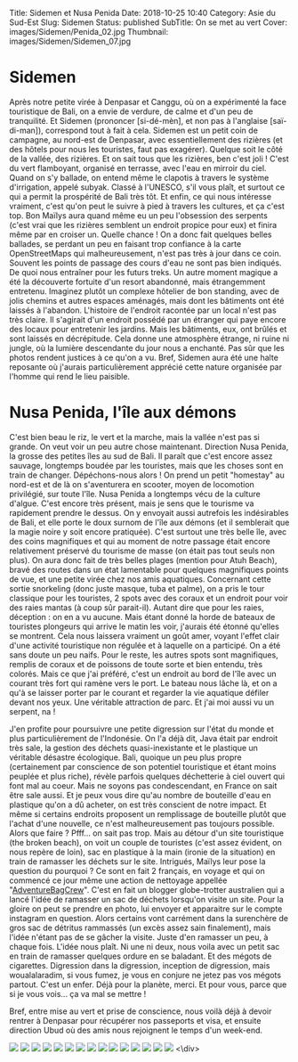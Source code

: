 Title: Sidemen et Nusa Penida
Date: 2018-10-25 10:40
Category: Asie du Sud-Est
Slug: Sidemen
Status: published
SubTitle: On se met au vert
Cover: images/Sidemen/Penida_02.jpg
Thumbnail: images/Sidemen/Sidemen_07.jpg

# Sidemen
Après notre petite virée à Denpasar et Canggu, où on a expérimenté la face touristique de Bali, on a envie de verdure, de calme et d'un peu de tranquilité. Et Sidemen (prononcer [si-dé-mèn], et non pas à l'anglaise [saï-di-man]), correspond tout à fait à cela.
Sidemen est un petit coin de campagne, au nord-est de Denpasar, avec essentiellement des rizières (et des hôtels pour nous les touristes, faut pas exagérer). Quelque soit le côté de la vallée, des rizières. Et on sait tous que les rizières, ben c'est joli ! C'est du vert flamboyant, organisé en terrasse, avec l'eau en mirroir du ciel. Quand on s'y ballade, on entend même le clapotis à travers le système d'irrigation, appelé subyak. Classé à l'UNESCO, s'il vous plaît, et surtout ce qui a permit la prospérité de Bali très tôt. Et enfin, ce qui nous intéresse vraiment, c'est qu'on peut le suivre à pied à travers les cultures, et ça c'est top. Bon Maïlys aura quand même eu un peu l'obsession des serpents (c'est vrai que les rizières semblent un endroit propice pour eux) et finira même par en croiser un. Quelle chance !
On a donc fait quelques belles ballades, se perdant un peu en faisant trop confiance à la carte OpenStreetMaps qui malheureusement, n'est pas très à jour dans ce coin. Souvent les points de passage des cours d'eau ne sont pas bien indiqués. De quoi nous entraîner pour les futurs treks.
Un autre moment magique a été la découverte fortuite d'un resort abandonné, mais étrangemment entretenu. Imaginez plutôt un complexe hôtelier de bon standing, avec de jolis chemins et autres espaces aménagés, mais dont les bâtiments ont été laissés à l'abandon. L'histoire de l'endroit racontée par un local n'est pas très claire. Il s'agirait d'un endroit possédé par un étranger qui paye encore des locaux pour entretenir les jardins. Mais les bâtiments, eux, ont brûlés et sont laissés en décrépitude. Cela donne une atmosphère étrange, ni ruine ni jungle, où la lumière descendante du jour nous a enchanté. Pas sûr que les photos rendent justices à ce qu'on a vu.
Bref, Sidemen aura été une halte reposante où j'aurais particulièrement apprécié cette nature organisée par l'homme qui rend le lieu paisible.

# Nusa Penida, l'île aux démons
C'est bien beau le riz, le vert et la marche, mais la vallée n'est pas si grande. On veut voir un peu autre chose maintenant. Direction Nusa Penida, la grosse des petites îles au sud de Bali. Il paraît que c'est encore assez sauvage, longtemps boudée par les touristes, mais que les choses sont en train de changer. Dépéchons-nous alors !
On prend un petit "homestay" au nord-est et de là on s'aventurera en scooter, moyen de locomotion privilégié, sur toute l'île.
Nusa Penida a longtemps vécu de la culture d'algue. C'est encore très présent, mais je sens que le tourisme va rapidement prendre le dessus. On y envoyait aussi autrefois les indésirables de Bali, et elle porte le doux surnom de l'île aux démons (et il semblerait que la magie noire y soit encore pratiquée). C'est surtout une très belle île, avec des coins magnifiques et qui au moment de notre passage était encore relativement préservé du tourisme de masse (on était pas tout seuls non plus). On aura donc fait de très belles plages (mention pour Atuh Beach), bravé des routes dans un état lamentable pour quelques magnifiques points de vue, et une petite virée chez nos amis aquatiques. Concernant cette sortie snorkeling (donc juste masque, tuba et palme), on a pris le tour classique pour les touristes, 2 spots avec des coraux et un endroit pour voir des raies mantas (à coup sûr parait-il). Autant dire que pour les raies, déception : on en a vu aucune. Mais étant donné la horde de bateaux de touristes plongeurs qui arrive le matin les voir, j'aurais été étonné qu'elles se montrent. Cela nous laissera vraiment un goût amer, voyant l'effet clair d'une activité touristique non régulée et à laquelle on a participé. On a été sans doute un peu naifs. Pour le reste, les autres spots sont magnifiques, remplis de coraux et de poissons de toute sorte et bien entendu, très colorés. Mais ce que j'ai préféré, c'est un endroit au bord de l'île avec un courant très fort qui ramène vers le port. Le bateau nous lâche là, et on a qu'à se laisser porter par le courant et regarder la vie aquatique défiler devant nos yeux. Une véritable attraction de parc. Et j'ai moi aussi vu un serpent, na !

J'en profite pour poursuivre une petite digression sur l'état du monde et plus particulièrement de l'Indonésie. On l'a déjà dit, Java était par endroit très sale, la gestion des déchets quasi-inexistante et le plastique un véritable désastre écologique. Bali, quoique un peu plus propre (certainement par conscience de son potentiel touristique et étant moins peuplée et plus riche), révèle parfois quelques déchetterie à ciel ouvert qui font mal au coeur. Mais ne soyons pas condescendant, en France on sait être sale aussi. Et je peux vous dire qu'au nombre de bouteille d'eau en plastique qu'on a dû acheter, on est très conscient de notre impact. Et même si certains endroits proposent un remplissage de bouteille plutôt que l'achat d'une nouvelle, ce n'est malheureusement pas toujours possible. Alors que faire ? Pfff... on sait pas trop. Mais au détour d'un site touristique (the broken beach), on voit un couple de touristes (c'est assez évident, on nous repère de loin), sac en plastique à la main (ironie de la situation) en train de ramasser les déchets sur le site. Intrigués, Maïlys leur pose la question du pourquoi ? Ce sont en fait 2 français, en voyage et qui on commencé ce jour même une action de nettoyage appellée "<a href="https://www.journeyera.com/adventure-bag/">AdventureBagCrew</a>". C'est en fait un blogger globe-trotter australien qui a lancé l'idée de ramasser un sac de déchets lorsqu'on visite un site. Pour la gloire on peut se prendre en photo, lui envoyer et apparaitre sur le compte instagram en question. Alors certains vont carrément dans la surenchère de gros sac de détritus rammassés (un excès assez sain finalement), mais l'idée n'étant pas de se gâcher la visite. Juste d'en ramasser un peu, à chaque fois. L'idée nous plaît. Ni une ni deux, nous voila avec un petit sac en train de ramasser quelques ordure en se baladant. Et des mégots de cigarettes.
Digression dans la digression, inception de digression, mais woualalaradim, si vous fumez, je vous en conjure ne jetez pas vos mégots partout. C'est un enfer. Déjà pour la planète, merci. Et pour vous, parce que si je vous vois... ça va mal se mettre !

Bref, entre mise au vert et prise de conscience, nous voilà déjà à devoir rentrer à Denpasar pour récupérer nos passeports et visa, et ensuite direction Ubud où des amis nous rejoignent le temps d'un week-end.

<div class="galleria" style="margin:auto">
	<img src="images/Sidemen/Sidemen_01.jpg">
    <img src="images/Sidemen/Sidemen_02.jpg">
    <img src="images/Sidemen/Sidemen_03.jpg">
    <img src="images/Sidemen/Sidemen_04.jpg">
    <img src="images/Sidemen/Sidemen_05.jpg">
    <img src="images/Sidemen/Sidemen_06.jpg">
    <img src="images/Sidemen/Sidemen_07.jpg">
    <img src="images/Sidemen/Penida_01.jpg">
    <img src="images/Sidemen/Penida_02.jpg">
    <img src="images/Sidemen/Penida_03.jpg">
    <img src="images/Sidemen/Penida_04.jpg">
    <img src="images/Sidemen/Penida_05.jpg">
    <img src="images/Sidemen/Penida_06.jpg">
    <img src="images/Sidemen/Penida_07.jpg">
    <img src="images/Sidemen/Penida_08.jpg">
<\div>
<script>
	(function() { 
            Galleria.loadTheme('https://cdnjs.cloudflare.com/ajax/libs/galleria/1.5.7/themes/classic/galleria.classic.min.js');
            Galleria.run('.galleria');
        }());
</script>